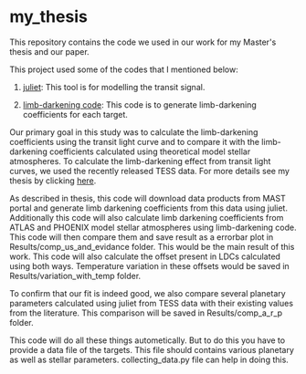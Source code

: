 # my_thesis
This repository contains the code we used in our work for my Master's thesis and our paper.

This project used some of the codes that I mentioned below:

1. [juliet](https://github.com/nespinoza/juliet): This tool is for modelling the transit signal.

2. [limb-darkening code](https://github.com/nespinoza/limb-darkening): This code is to generate limb-darkening coefficients for each target.

Our primary goal in this study was to calculate the limb-darkening coefficients using the transit light curve and to compare it with the limb-darkening coefficients calculated using theoretical model stellar atmospheres. To calculate the limb-darkening effect from transit light curves, we used the recently released TESS data. For more details see my thesis by clicking [here](https://jayshilpatel.files.wordpress.com/2019/05/dissertation_final.pdf).

As described in thesis, this code will download data products from MAST portal and generate limb darkening coefficients from this data using juliet. Additionally this code will also calculate limb darkening coefficients from ATLAS and PHOENIX model stellar atmospheres using limb-darkening code. This code will then compare them and save result as a errorbar plot in Results/comp_us_and_evidance folder. This would be the main result of this work. This code will also calculate the offset present in LDCs calculated using both ways. Temperature variation in these offsets would be saved in Results/variation_with_temp folder.

To confirm that our fit is indeed good, we also compare several planetary parameters calculated using juliet from TESS data with their existing values from the literature. This comparison will be saved in Results/comp_a_r_p folder.

This code will do all these things autometically. But to do this you have to provide a data file of the targets. This file should contains various planetary as well as stellar parameters. collecting_data.py file can help in doing this.

